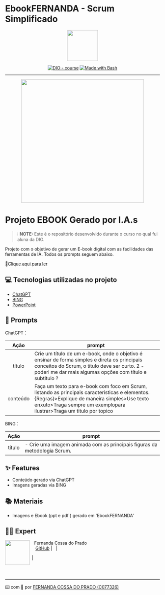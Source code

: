 # EbookFERNANDA - Scrum Simplificado
<p align="center">
    <img width="100" src=".github/capa_ebook.jpg">
</p>


<p align="center">
<a href="https://dio.me/"><img src="https://img.shields.io/badge/DIO-Course-28DA77?logo=youtube" alt="DIO - course"></a>
<a href="https://www.gnu.org/software/bash/" title="Go to Bash homepage"><img src="https://img.shields.io/badge/Prompt-Project-blue?logo=gnu-bash&amp;logoColor=white" alt="Made with Bash"></a></p>

-------


<p align="center">
<img 
    src="./assets/cover.png"
    width="400"  
/>
</p>

# Projeto EBOOK Gerado por I.A.s


 > ℹ️ **NOTE:** Este é o repositório desenvolvido durante o curso no qual fui aluna da DIO.

Projeto com o objetivo de gerar um E-book digital com as facilidades das ferramentas de IA. Todos os prompts
seguem abaixo.

<a href="[https://github.com/ferdoprado/EbookFERNANDA/blob/main/EBOOK_Scrum.pdf]" title="View PDF now"> 📕Clique aqui para ler</a>

## 💻 Tecnologias utilizadas no projeto

- [ChatGPT](https://chat.openai.com/) 
- [BING](https://www.bing.com/images/)
- [PowerPoint](https://www.microsoft.com/en/microsoft-365/powerpoint)

## 🧠 Prompts


ChatGPT：

|   Ação   | prompt                                                                                                                                                                                                                                                                         |
| :------: | ------------------------------------------------------------------------------------------------------------------------------------------------------------------------------------------------------------------------------------------------------------------------------ |
|  título  |  Crie um título de um e-book, onde o objetivo é ensinar de forma simples e direta os principais conceitos do Scrum, o título deve ser curto.  2 - poderi me dar mais algumas opções com título e subtitulo ?                                         |
| conteúdo | Faça um texto para e-book com foco em Scrum, listando as principais caracteristicas e elementos.{Regras}>Explique de maneira simples>Use texto enxuto>Traga sempre um exemplopara ilustrar>Traga um titulo por topico

BING：

|  Ação  | prompt                                                                                 |
| :----: | -------------------------------------------------------------------------------------- |
| título | - Crie uma imagem animada com as principais figuras da metodologia Scrum.|

## ✨ Features

- Conteúdo gerado via ChatGPT
- Imagens geradas via BING

## 📚 Materiais

- Imagens e Ebook (ppt e pdf ) gerado em 'EbookFERNANDA'


## 👨‍💻 Expert

<p>
    <img 
      align=left 
      margin=10 
      width=80 
      src="https://avatars.githubusercontent.com/u/37452836?v=4"
    />
    <p>&nbsp&nbsp&nbspFernanda Cossa do Prado<br>
    &nbsp&nbsp&nbsp
    <a href="https://github.com/ferdoprado">
    GitHub</a>&nbsp;|&nbsp;
   &nbsp;|&nbsp;
    
&nbsp;|&nbsp;</p>
</p>
<br/><br/>
<p>

---

⌨️ com 💜 por [FERNANDA COSSA DO PRADO (C077326)](https://github.com/ferdoprado)
